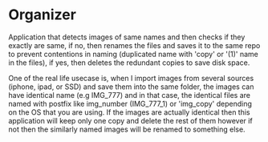 # Organizer

Application that detects images of same names and then checks if they exactly are same, if no, then renames the files and saves it to the same repo to prevent contentions in naming (duplicated name with 'copy' or '(1)' name in the files), if yes, then deletes the redundant copies to save disk space. 

One of the real life usecase is, when I import images from several sources (iphone, ipad, or SSD) and save them into the same folder, the images can have identical name (e.g IMG_777) and in that case, the identical files are named with postfix like img_number (IMG_777_1) or 'img_copy' depending on the OS that you are using. If the images are actually identical then this application will keep only one copy and delete the rest of them however if not then the similarly named images will be renamed to something else.
